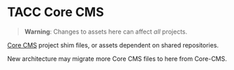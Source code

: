 # TACC Core CMS

> __Warning__: Changes to assets here can affect _all_ projects.

[Core CMS] project shim files, or assets dependent on shared repositories.

New architecture may migrate more Core CMS files to here from Core-CMS.


<!-- Link Aliases -->

[Core CMS]: https://gitlab.tacc.utexas.edu/wma-cms/cms-site-template
